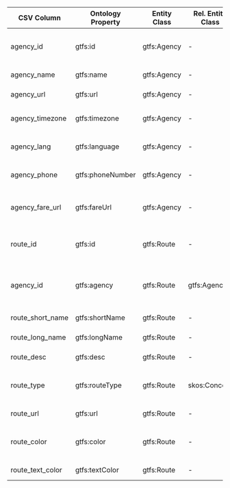 | CSV Column           | Ontology Property | Entity Class | Rel. Entity Class | Subject Generation    | Join Condition | Datatype | Function Name | Function Output |
| --- | --- | --- | --- | --- | --- | --- | --- | --- |
| agency_id | gtfs:id | gtfs:Agency | - | CONCAT("http://transport.linkeddata.es/agency/", agency_id) | Not applicable | xsd:string | - | Identifier for agency in the form of a URL |
| agency_name | gtfs:name | gtfs:Agency | - | Not applicable | Not applicable | foaf:name | - | Name of the agency |
| agency_url | gtfs:url | gtfs:Agency | - | Not applicable | Not applicable | foaf:page | - | URL for the agency |
| agency_timezone | gtfs:timezone | gtfs:Agency | - | Not applicable | Not applicable | xsd:string | - | Timezone for the agency |
| agency_lang | gtfs:language | gtfs:Agency | - | Not applicable | Not applicable | xsd:string | - | Language used by the agency |
| agency_phone | gtfs:phoneNumber | gtfs:Agency | - | Not applicable | Not applicable | foaf:phone | - | Phone number for the agency |
| agency_fare_url | gtfs:fareUrl | gtfs:Agency | - | Not applicable | Not applicable | foaf:page | - | URL for fare information for the agency |
| route_id | gtfs:id | gtfs:Route | - | CONCAT("http://transport.linkeddata.es/route/", route_id) | Not applicable | xsd:string | - | Identifier for route in the form of a URL |
| agency_id | gtfs:agency | gtfs:Route | gtfs:Agency | CONCAT("http://transport.linkeddata.es/agency/", agency_id) | WHERE route_agency_id = agency_id | xsd:string | - | Identifier for agency representing the agency of the route |
| route_short_name | gtfs:shortName | gtfs:Route | - | Not applicable | Not applicable | xsd:string | - | Short name of the route |
| route_long_name | gtfs:longName | gtfs:Route | - | Not applicable | Not applicable | xsd:string | - | Long name of the route |
| route_desc | gtfs:desc | gtfs:Route | - | Not applicable | Not applicable | xsd:string | - | Description for the route |
| route_type | gtfs:routeType | gtfs:Route | skos:Concept | CONCAT("http://transport.linkeddata.es/route-type/", route_type) | WHERE route_type = skos:notation | skos:notation | - | Concept representing the type of route |
| route_url | gtfs:url | gtfs:Route | - | Not applicable | Not applicable | foaf:page | - | URL for the route |
| route_color | gtfs:color | gtfs:Route | - | Not applicable | Not applicable | xsd:string | - | Hexadecimal color (without #) of the route |
| route_text_color | gtfs:textColor | gtfs:Route | - | Not applicable | Not applicable | xsd:string | - | Text color for the route |
